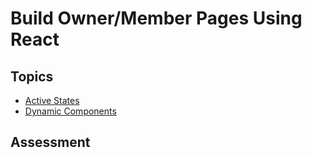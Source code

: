 # Build Owner/Member Pages Using React

## Topics

* [Active States](topics/react-active-states)
* [Dynamic Components](topics/react-dynamic-components)

## Assessment

